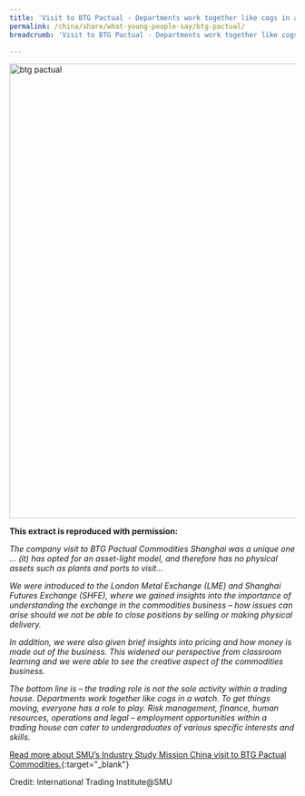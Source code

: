```yaml
---
title: 'Visit to BTG Pactual - Departments work together like cogs in a watch'
permalink: /china/share/what-young-people-say/btg-pactual/
breadcrumb: 'Visit to BTG Pactual - Departments work together like cogs in a watch'

---
```



<img src="\images\china-youngpeople\btg-pactual.jpg" alt="btg pactual" style="width:800px;" />

**This extract is reproduced with permission:**

*The company visit to BTG Pactual Commodities Shanghai was a unique one … (it) has opted for an asset-light model, and therefore has no physical assets such as plants and ports to visit…*

*We were introduced to the London Metal Exchange (LME) and Shanghai Futures Exchange (SHFE), where we gained insights into the importance of understanding the exchange in the commodities business – how issues can arise should we not be able to close positions by selling or making physical delivery.*

*In addition, we were also given brief insights into pricing and how money is made out of the business. This widened our perspective from classroom learning and we were able to see the creative aspect of the commodities business.*

*The bottom line is – the trading role is not the sole activity within a trading house. Departments work together like cogs in a watch. To get things moving, everyone has a role to play. Risk management, finance, human resources, operations and legal – employment opportunities within a trading house can cater to undergraduates of various specific interests and skills.*

[Read more about SMU’s Industry Study Mission China visit to BTG Pactual Commodities.](/files/resources/ISM-China-2015.pdf){:target="_blank"}

Credit: International Trading Institute@SMU